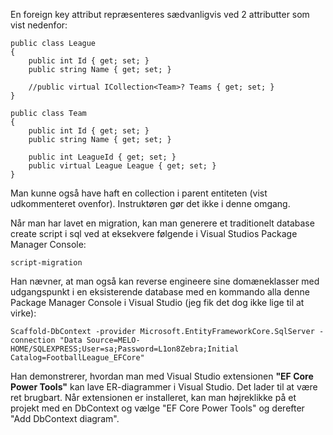 En foreign key attribut repræsenteres sædvanligvis ved 2 attributter som vist nedenfor:

```
public class League
{
    public int Id { get; set; }
    public string Name { get; set; }
    
    //public virtual ICollection<Team>? Teams { get; set; }
}

public class Team
{
    public int Id { get; set; }
    public string Name { get; set; }

    public int LeagueId { get; set; }
    public virtual League League { get; set; }
}
```

Man kunne også have haft en collection i parent entiteten (vist udkommenteret ovenfor). Instruktøren gør det ikke i denne omgang.

Når man har lavet en migration, kan man generere et traditionelt database create script i sql ved at eksekvere følgende i Visual Studios Package Manager Console:

```
script-migration
```

Han nævner, at man også kan reverse engineere sine domæneklasser med udgangspunkt i en eksisterende database med en kommando alla denne Package Manager Console i Visual Studio (jeg fik det dog ikke lige til at virke):

```
Scaffold-DbContext -provider Microsoft.EntityFrameworkCore.SqlServer -connection "Data Source=MELO-HOME/SQLEXPRESS;User=sa;Password=L1on8Zebra;Initial Catalog=FootballLeague_EFCore"
```

Han demonstrerer, hvordan man med Visual Studio extensionen **"EF Core Power Tools"** kan lave ER-diagrammer i Visual Studio. Det lader til at være ret brugbart. Når extensionen er installeret, kan man højreklikke på et projekt med en DbContext og vælge "EF Core Power Tools" og derefter "Add DbContext diagram".